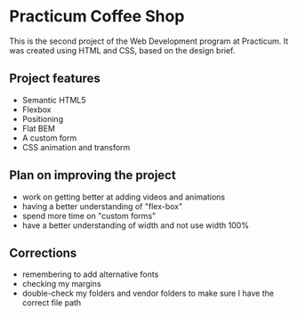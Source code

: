 # Practicum Coffee Shop

This is the second project of the Web Development program at Practicum. It was created using HTML and CSS, based on the design brief.

## Project features

- Semantic HTML5
- Flexbox
- Positioning
- Flat BEM
- A custom form
- CSS animation and transform

## Plan on improving the project
- work on getting better at adding videos and animations
- having a better understanding of "flex-box"
- spend more time on "custom forms"
- have a better understanding of width and not use width 100%

 ## Corrections
 - remembering to add alternative fonts
 - checking my margins
 - double-check my folders and vendor folders to make sure I have the correct file path
